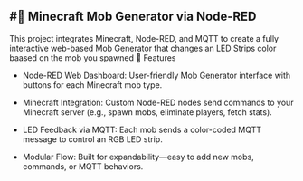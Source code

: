 #🧱 Minecraft Mob Generator via Node-RED
-

This project integrates Minecraft, Node-RED, and MQTT to create a fully interactive web-based Mob Generator that changes an LED Strips color baased on the mob you spawned
🚀 Features

- Node-RED Web Dashboard: User-friendly Mob Generator interface with buttons for each Minecraft mob type.
 
- Minecraft Integration: Custom Node-RED nodes send commands to your Minecraft server (e.g., spawn mobs, eliminate players, fetch stats).

- LED Feedback via MQTT: Each mob sends a color-coded MQTT message to control an RGB LED strip.
 
- Modular Flow: Built for expandability—easy to add new mobs, commands, or MQTT behaviors.
